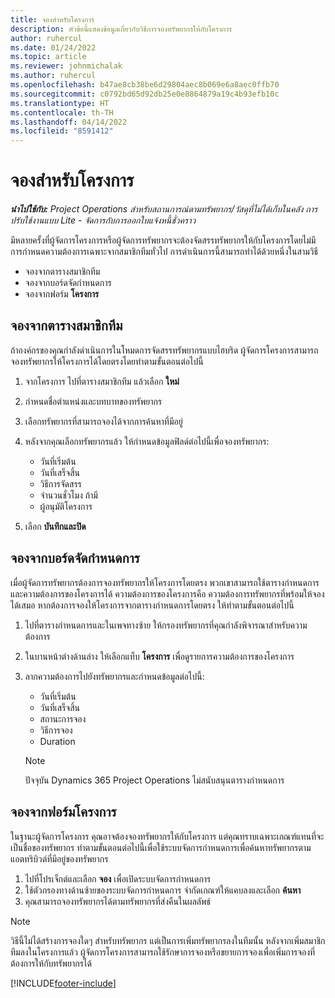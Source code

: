 ```yaml
---
title: จองสำหรับโครงการ
description: หัวข้อนี้แสดงข้อมูลเกี่ยวกับวิธีการจองทรัพยากรให้กับโครงการ
author: ruhercul
ms.date: 01/24/2022
ms.topic: article
ms.reviewer: johnmichalak
ms.author: ruhercul
ms.openlocfilehash: b47ae8cb38be6d29804aec8b069e6a8aec0ffb70
ms.sourcegitcommit: c0792bd65d92db25e0e8864879a19c4b93efb10c
ms.translationtype: HT
ms.contentlocale: th-TH
ms.lasthandoff: 04/14/2022
ms.locfileid: "8591412"
---
```

# <a name="book-to-a-project"></a>จองสำหรับโครงการ

_**นำไปใช้กับ:** Project Operations สำหรับสถานการณ์ตามทรัพยากร/วัสดุที่ไม่ได้เก็บในคลัง การปรับใช้งานแบบ Lite - จัดการกับการออกใบแจ้งหนี้ชั่วคราว_

มีหลายครั้งที่ผู้จัดการโครงการหรือผู้จัดการทรัพยากรจะต้องจัดสรรทรัพยากรให้กับโครงการโดยไม่มีการกำหนดความต้องการเฉพาะจากสมาชิกทีมทั่วไป การดำเนินการนี้สามารถทำได้ด้วยหนึ่งในสามวิธี

- จองจากตารางสมาชิกทีม
- จองจากบอร์ดจัดกำหนดการ
- จองจากฟอร์ม **โครงการ**

## <a name="book-from-the-team-member-grid"></a>จองจากตารางสมาชิกทีม

ถ้าองค์กรของคุณกำลังดำเนินการในโหมดการจัดสรรทรัพยากรแบบไฮบริด ผู้จัดการโครงการสามารถจองทรัพยากรให้โครงการได้โดยตรงโดยทำตามขั้นตอนต่อไปนี้

1. จากโครงการ ไปที่ตารางสมาชิกทีม แล้วเลือก **ใหม่**
2. กำหนดชื่อตำแหน่งและบทบาทของทรัพยากร
3. เลือกทรัพยากรที่สามารถจองได้จากการค้นหาที่มีอยู่
4. หลังจากคุณเลือกทรัพยากรแล้ว ให้กำหนดข้อมูลฟิลด์ต่อไปนี้เพื่อจองทรัพยากร:

    - วันที่เริ่มต้น
    - วันที่เสร็จสิ้น
    - วิธีการจัดสรร
    - จำนวนชั่วโมง ถ้ามี
    - ผู้อนุมัติโครงการ

6. เลือก **บันทึกและปิด**

## <a name="book-from-the-schedule-board"></a>จองจากบอร์ดจัดกำหนดการ

เมื่อผู้จัดการทรัพยากรต้องการจองทรัพยากรให้โครงการโดยตรง พวกเขาสามารถใช้ตารางกำหนดการและความต้องการของโครงการได้ ความต้องการของโครงการคือ ความต้องการทรัพยากรที่พร้อมให้จองได้เสมอ หากต้องการจองให้โครงการจากตารางกำหนดการโดยตรง ให้ทำตามขั้นตอนต่อไปนี้

1. ไปที่ตารางกำหนดการและในเพจทางซ้าย ให้กรองทรัพยากรที่คุณกำลังพิจารณาสำหรับความต้องการ
2. ในบานหน้าต่างด้านล่าง ให้เลือกแท็บ **โครงการ** เพื่อดูรายการความต้องการของโครงการ
3. ลากความต้องการไปยังทรัพยากรและกำหนดข้อมูลต่อไปนี้:

    - วันที่เริ่มต้น
    - วันที่เสร็จสิ้น
    - สถานะการจอง
    - วิธีการจอง
    - Duration
   
   > [!NOTE]
   > ปัจจุบัน Dynamics 365 Project Operations ไม่สนับสนุนตารางกำหนดการ   

## <a name="book-from-the-project-form"></a>จองจากฟอร์มโครงการ

ในฐานะผู้จัดการโครงการ คุณอาจต้องจองทรัพยากรให้กับโครงการ แต่คุณทราบเฉพาะเกณฑ์แทนที่จะเป็นชื่อของทรัพยากร ทำตามขั้นตอนต่อไปนี้เพื่อใช้ระบบจัดการกำหนดการเพื่อค้นหาทรัพยากรตามแอตทริบิวต์ที่มีอยู่ของทรัพยากร 

1. ไปที่โปรเจ็กต์และเลือก **จอง** เพื่อเปิดระบบจัดการกำหนดการ
2. ใช้ตัวกรองทางด้านซ้ายของระบบจัดการกำหนดการ จำกัดเกณฑ์ให้แคบลงและเลือก **ค้นหา**
3. คุณสามารถจองทรัพยากรได้ตามทรัพยากรที่ส่งคืนในผลลัพธ์

> [!NOTE]
> วิธีนี้ไม่ได้สร้างการจองใดๆ สำหรับทรัพยากร แต่เป็นการเพิ่มทรัพยากรลงในทีมนั้น หลังจากเพิ่มสมาชิกทีมลงในโครงการแล้ว ผู้จัดการโครงการสามารถใช้รักษาการจองหรือขยายการจองเพื่อเพิ่มการจองที่ต้องการให้กับทรัพยากรได้


[!INCLUDE[footer-include](../includes/footer-banner.md)]
